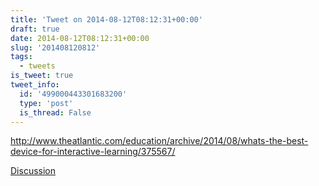 ```yaml
---
title: 'Tweet on 2014-08-12T08:12:31+00:00'
draft: true
date: 2014-08-12T08:12:31+00:00
slug: '201408120812'
tags:
  - tweets
is_tweet: true
tweet_info:
  id: '499000443301683200'
  type: 'post'
  is_thread: False
---
```




<http://www.theatlantic.com/education/archive/2014/08/whats-the-best-device-for-interactive-learning/375567/>

[Discussion](https://x.com/sytelus/status/499000443301683200)
